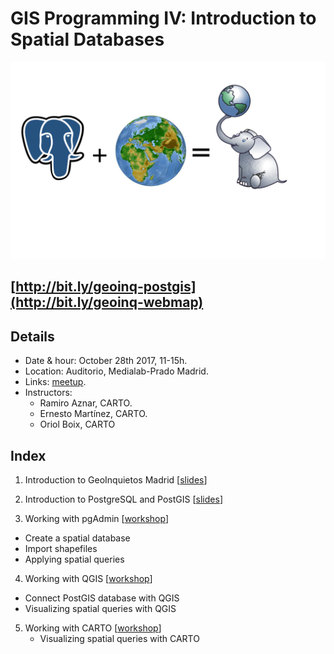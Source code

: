 # GIS Programming IV: Introduction to Spatial Databases

![img](img/postgis.png)

## [http://bit.ly/geoinq-postgis](http://bit.ly/geoinq-webmap)

## Details


* Date & hour: October 28th 2017, 11-15h.
* Location: Auditorio, Medialab-Prado Madrid.
* Links: [meetup](https://www.meetup.com/es-ES/preview/Geoinquietos-MAD/events/243363198).
* Instructors:
  * Ramiro Aznar, CARTO.
  * Ernesto Martínez, CARTO.
  * Oriol Boix, CARTO


## Index

1. Introduction to GeoInquietos Madrid [[slides](https://docs.google.com/presentation/d/1h-Q5aLWjohNpPHOpsCDXg8Ocenc-YIzr08q6G1cKsgY/edit#slide=id.p)]

2. Introduction to PostgreSQL and PostGIS [[slides](https://docs.google.com/presentation/d/16nIAplbGO-tYCvJrwBOezHyXbJqoJW1hMTGNENLerpY/edit#slide=id.p)]

3. Working with pgAdmin [[workshop](exercises/pgAdmin.md)]

  * Create a spatial database
  * Import shapefiles
  * Applying spatial queries


4. Working with QGIS [[workshop](exercises/qgis.md)]

  * Connect PostGIS database with QGIS
  * Visualizing spatial queries with QGIS
5. Working with CARTO [[workshop](exercises/carto.md)]
   * Visualizing spatial queries with CARTO